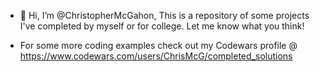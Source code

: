 - 👋 Hi, I’m @ChristopherMcGahon, This is a repository of some projects I've completed by myself or for college. Let me know what you think!


- For some more coding examples check out my Codewars profile @ https://www.codewars.com/users/ChrisMcG/completed_solutions 

